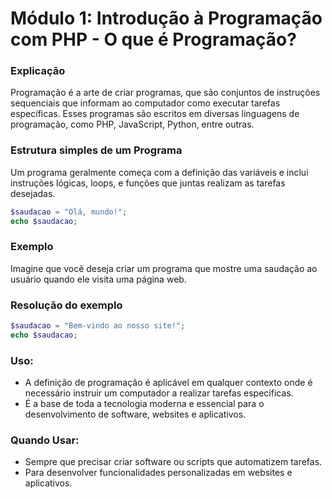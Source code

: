 # Módulo 1: Introdução à Programação com PHP - O que é Programação? 

### Explicação
Programação é a arte de criar programas, que são conjuntos de instruções sequenciais que informam ao computador como executar tarefas específicas. Esses programas são escritos em diversas linguagens de programação, como PHP, JavaScript, Python, entre outras.

### Estrutura simples de um Programa
Um programa geralmente começa com a definição das variáveis e inclui instruções lógicas, loops, e funções que juntas realizam as tarefas desejadas.

```php
$saudacao = "Olá, mundo!";
echo $saudacao;
```
### Exemplo
Imagine que você deseja criar um programa que mostre uma saudação ao usuário quando ele visita uma página web.

### Resolução do exemplo
```php
$saudacao = "Bem-vindo ao nosso site!";
echo $saudacao;
```
### Uso:
- A definição de programação é aplicável em qualquer contexto onde é necessário instruir um computador a realizar tarefas específicas.
- É a base de toda a tecnologia moderna e essencial para o desenvolvimento de software, websites e aplicativos.

### Quando Usar:
- Sempre que precisar criar software ou scripts que automatizem tarefas.
- Para desenvolver funcionalidades personalizadas em websites e aplicativos.
